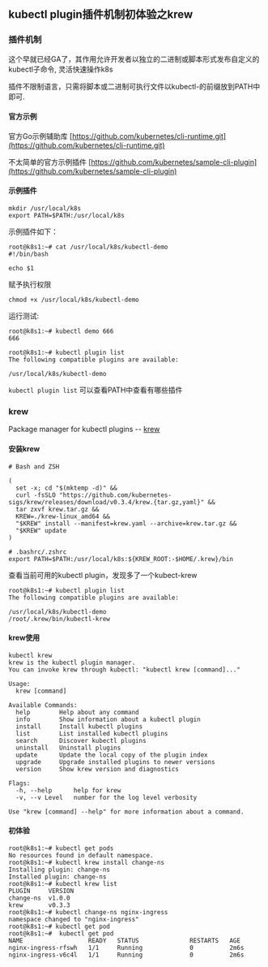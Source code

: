 ## kubectl plugin插件机制初体验之krew

### 插件机制

这个早就已经GA了，其作用允许开发者以独立的二进制或脚本形式发布自定义的kubectl子命令, 灵活快速操作k8s

插件不限制语言，只需将脚本或二进制可执行文件以kubectl-<plugin-name>的前缀放到PATH中即可.

#### 官方示例

官方Go示例辅助库 [https://github.com/kubernetes/cli-runtime.git](https://github.com/kubernetes/cli-runtime.git)

不太简单的官方示例插件 [https://github.com/kubernetes/sample-cli-plugin](https://github.com/kubernetes/sample-cli-plugin)

#### 示例插件

```
mkdir /usr/local/k8s
export PATH=$PATH:/usr/local/k8s
```

示例插件如下：
```
root@k8s1:~# cat /usr/local/k8s/kubectl-demo
#!/bin/bash

echo $1
```

赋予执行权限 

```
chmod +x /usr/local/k8s/kubectl-demo
```

运行测试:

```
root@k8s1:~# kubectl demo 666
666

root@k8s1:~# kubectl plugin list
The following compatible plugins are available:

/usr/local/k8s/kubectl-demo
```

`kubectl plugin list` 可以查看PATH中查看有哪些插件

### krew

Package manager for kubectl plugins -- [krew](https://krew.dev)

#### 安装krew

```
# Bash and ZSH

(
  set -x; cd "$(mktemp -d)" &&
  curl -fsSLO "https://github.com/kubernetes-sigs/krew/releases/download/v0.3.4/krew.{tar.gz,yaml}" &&
  tar zxvf krew.tar.gz &&
  KREW=./krew-linux_amd64 &&
  "$KREW" install --manifest=krew.yaml --archive=krew.tar.gz &&
  "$KREW" update
)

# .bashrc/.zshrc
export PATH=$PATH:/usr/local/k8s:${KREW_ROOT:-$HOME/.krew}/bin
```

查看当前可用的kubectl plugin，发现多了一个kubect-krew

```
root@k8s1:~# kubectl plugin list
The following compatible plugins are available:

/usr/local/k8s/kubectl-demo
/root/.krew/bin/kubectl-krew
```

#### krew使用

```
kubectl krew
krew is the kubectl plugin manager.
You can invoke krew through kubectl: "kubectl krew [command]..."

Usage:
  krew [command]

Available Commands:
  help        Help about any command
  info        Show information about a kubectl plugin
  install     Install kubectl plugins
  list        List installed kubectl plugins
  search      Discover kubectl plugins
  uninstall   Uninstall plugins
  update      Update the local copy of the plugin index
  upgrade     Upgrade installed plugins to newer versions
  version     Show krew version and diagnostics

Flags:
  -h, --help      help for krew
  -v, --v Level   number for the log level verbosity

Use "krew [command] --help" for more information about a command.
```

#### 初体验

```
root@k8s1:~# kubectl get pods
No resources found in default namespace.
root@k8s1:~# kubectl krew install change-ns
Installing plugin: change-ns
Installed plugin: change-ns
root@k8s1:~# kubectl krew list
PLUGIN     VERSION
change-ns  v1.0.0
krew       v0.3.3
root@k8s1:~# kubectl change-ns nginx-ingress
namespace changed to "nginx-ingress"
root@k8s1:~# kubectl get pod
root@k8s1:~#  kubectl get pod
NAME                  READY   STATUS              RESTARTS   AGE
nginx-ingress-rfswh   1/1     Running             0          2m6s
nginx-ingress-v6c4l   1/1     Running             0          2m6s
```
